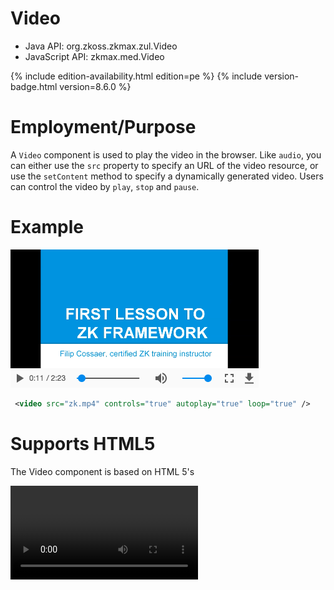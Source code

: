 

# Video

- Java API: <javadoc>org.zkoss.zkmax.zul.Video</javadoc>
- JavaScript API: <javadoc directory="jsdoc">zkmax.med.Video</javadoc>

{% include edition-availability.html edition=pe %} {% include version-badge.html version=8.6.0 %}

# Employment/Purpose

A `Video` component is used to play the video in the browser. Like
`audio`, you can either use the `src` property to specify an URL of the
video resource, or use the `setContent` method to specify a dynamically
generated video. Users can control the video by `play`, `stop` and
`pause`.

# Example

![](images/Player-Sample.png)

``` xml
 <video src="zk.mp4" controls="true" autoplay="true" loop="true" />
```

# Supports HTML5

The Video component is based on HTML 5's

<video>

tag, and supports the following properties: `src`, `autoplay`,
`controls`, `loop`, `playbackRate`, `dimBackground`, `preload`,
`clipToFit`, `poster`, `playsinline` and `crossorigin`.

## Supported Formats

[mp4, WebM,
ogg](https://developer.mozilla.org/en-US/docs/Web/HTML/Supported_media_formats#File_formats)

# autoplay

Just set autoplay to `true` doesn't always work because **autoplay
policy is different among browsers**. Please refer to
[autoplay-policy-changes](https://developers.google.com/web/updates/2017/09/autoplay-policy-changes)
and
[auto-play-policy-changes-for-macos](https://webkit.org/blog/7734/auto-play-policy-changes-for-macos/).

# Multiple Sources

Most browsers do not support all the video formats, so you can specify
multiple source files in different formats for different browsers. If
the first format is not supported by the browser, it will fallback to
the 2nd format. For example:

``` xml
 <video src="zk.mp4, zk.webm, zk.ogg" />
```

# enableFullScreen

For security reasons, fullScreen API can only be initiated by an user
gesture. Therefore the Video component only provides a client-side
method `enableFullScreen()` to enable the full screen mode.

``` xml
<video id="player" src="zk.mp4" controls="true"/>
<button xmlns:w="client" w:onClick="zk.$('$player').enableFullScreen()" />
```

# dimBackground

The Video component provides a theater mode, If dimBackground="true",
the whole page will be covered by translucent black by default except
the Video.

When the theater mode is enabled, user can click anywhere on the page
outside the Video to disable theater mode and return to the normal view.

![](images/Player-turnOffLight.png)

``` xml
 <video src="zk.mp4" dimBackground="true" />
```

By default, css of dimBackground has two properties as shown in the
following css code.

You can also customize the background in your preference by simply
overriding .z-video-dim-background in css.

``` css
<style>
.z-video-dim-background {
    background: black;
    opacity: 0.8;
}
</style>
```

# playbackRate

The Video component provides setPlaybackRate(double) to control the
video playing speed. The valid value depends on the displayed browser.

Default: 1.0

``` xml
 <video src="zk.mp4" playbackRate="0.5" />
```

# currentTime

The Video component provides `setCurrentTime(double)` to jump to the
specified time-point (in seconds) of the playback video.

``` xml
 <video src="zk.mp4" currentTime="60" />
```

# playing

The Video component provides `setPlaying(boolean)` to play or pause the
video.

playing="true" is same as invoking `play()`; playing="false" is same as
invoking `pause()`.

``` xml
 <video src="zk.mp4" playing="false" />
```

# volume

The Video component provides `setVolume(double)` to change the volume.
The value should range between 0.0 and 1.0.

Default: 1.0

``` xml
 <video src="zk.mp4" volume="0.5" />
```

# muted

The Video component provides `setMuted(boolean)` to mute the video.

Default: false

``` xml
 <video src="zk.mp4" muted="true" />
```

# clipToFit

The Video component provides setClipToFit(boolean) to clip the video
when the source size doesn't fit the size specified in the Video tag.

For example:

The source image used in the sample below is 450 \* 320. When you set
width="300px", height="320px", by default, blank space will be inserted
above and below the video to preserve the aspect ratio (left image);
when you set clipToFit="true", it will cut off the sides and fill up the
space (right image).

<file:ClipToFit(false).png> <file:ClipToFit(true).png>

``` xml
  <video width="300px" height="320px" src="zk.mp4" style="border: 1px solid red;" />
  <video width="300px" height="320px" src="zk.mp4" style="border: 1px solid red;" clipToFit="true" />
```

# Display Subtitles

To display subtitles or captions on a video, please see [
Track](ZK_Component_Reference/Multimedia_and_Miscellaneous/Track).

# StateChangeEvent

When you call `play(), stop(), pause()` StateChangeEvent will be
triggered. You can check the current state by calling event.getState().
Video has three states, and you can access them by using
`Video.PLAY, Video.STOP and Video.PAUSE`.

For example:

If you want to do something after the video starts to play, you can
write codes as shown below (MVVM style).

``` xml
  <video onStateChange="@command('stateChange', event=event)" />
```

``` java
  @Command
  public void stateChange(@BindingParam("event") StateChangeEvent event) {
    if (event.getState() == Video.PLAY) {
      // do something...
    }
  }
```

Video component also provides `isPlaying(), isPaused() and isStopped()`
methods to check the video state.

{% include version-badge.html version=9.6.0 %}

Since ZK 9.6.0, a new state - `Video.END` is added. When the video is
played to the end, the StateChangeEvent will be triggered.

# Supported Events

<table>
<thead>
<tr class="header">
<th><center>
<p>Name</p>
</center></th>
<th><center>
<p>Event Type</p>
</center></th>
</tr>
</thead>
<tbody>
<tr class="odd">
<td><center>
<p><code>onStateChange</code></p>
</center></td>
<td><p><strong>Event:</strong>
<javadoc>org.zkoss.zkmax.zul.event.StateChangeEvent</javadoc> Notifies
when invoking play(), stop() or pause().</p></td>
</tr>
</tbody>
</table>

- Inherited Supported Events: [
  XulElement](ZK_Component_Reference/Base_Components/XulElement#Supported_Events)

# Supported Children

`* `[`Track`](ZK_Component_Reference/Multimedia_and_Miscellaneous/Track)

# Version History



| Version | Date           | Content                                                                           |
|---------|----------------|-----------------------------------------------------------------------------------|
| 8.6.0   | May 2018       | [ZK-3845](https://tracker.zkoss.org/browse/ZK-3845): Provide a video component    |
| 9.5.0   | September 2020 | [ZK-4649](https://tracker.zkoss.org/browse/ZK-4649): Video supports to add tracks |


